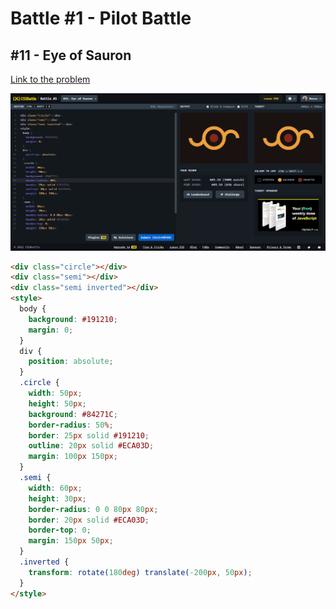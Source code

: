 # Battle #1 - Pilot Battle

## #11 - Eye of Sauron

[Link to the problem](https://cssbattle.dev/play/11)

![result](./images/11_eye-of-sauron.png)

```html
<div class="circle"></div>
<div class="semi"></div>
<div class="semi inverted"></div>
<style>
  body {
    background: #191210;
    margin: 0;
  }
  div {
    position: absolute;
  }
  .circle {
    width: 50px;
    height: 50px;
    background: #84271C;
    border-radius: 50%;
    border: 25px solid #191210;
    outline: 20px solid #ECA03D;
    margin: 100px 150px;
  }
  .semi {
    width: 60px;
    height: 30px;
    border-radius: 0 0 80px 80px;
    border: 20px solid #ECA03D;
    border-top: 0;
    margin: 150px 50px;
  }
  .inverted {
    transform: rotate(180deg) translate(-200px, 50px);    
  }
</style>
```
